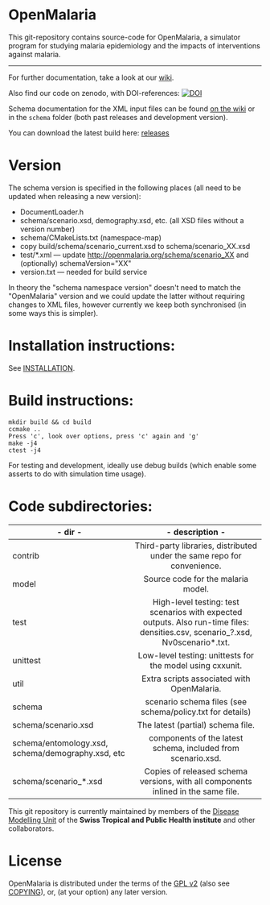 OpenMalaria
============

This git-repository contains source-code for OpenMalaria, a simulator program
for studying malaria epidemiology and the impacts of interventions against
malaria.

------

For further documentation, take a look at our
[wiki](https://github.com/SwissTPH/openmalaria/wiki).

Also find our code on zenodo, with DOI-references:
[![DOI](https://zenodo.org/badge/DOI/10.5281/zenodo.10534022.svg)](https://doi.org/10.5281/zenodo.10534022)



Schema documentation for the XML input files can be found
[on the wiki](https://github.com/SwissTPH/openmalaria/wiki/schema-Index)
or in the `schema` folder (both past releases and development version).

You can download the latest build here:
[releases](https://github.com/SwissTPH/openmalaria/releases)

Version
======

The schema version is specified in the following places (all need to be updated
when releasing a new version):

*   DocumentLoader.h
*   schema/scenario.xsd, demography.xsd, etc. (all XSD files without a version number)
*   schema/CMakeLists.txt (namespace-map)
*   copy build/schema/scenario_current.xsd to schema/scenario_XX.xsd
*   test/*.xml — update http://openmalaria.org/schema/scenario_XX and (optionally) schemaVersion="XX"
*   version.txt — needed for build service

In theory the "schema namespace version" doesn't need to match the "OpenMalaria"
version and we could update the latter without requiring changes to XML files,
however currently we keep both synchronised (in some ways this is simpler).


Installation instructions:
==================
See [INSTALLATION](https://github.com/SwissTPH/openmalaria/wiki/UserGuide).

Build instructions:
===================

```
mkdir build && cd build
ccmake ..
Press 'c', look over options, press 'c' again and 'g'
make -j4
ctest -j4
```

For testing and development, ideally use debug builds (which enable some
asserts to do with simulation time usage).

Code subdirectories:
=============
|- dir    -|- description -|
|----------|:-------------------------------------------------------------------------:|
| contrib | Third-party libraries, distributed under the same repo for convenience.   |
| model   | Source code for the malaria model.                                        |
| test    | High-level testing: test scenarios with expected outputs. Also run-time files: densities.csv, scenario_?.xsd, Nv0scenario*.txt. |
| unittest| Low-level testing: unittests for the model using cxxunit. |
| util    | Extra scripts associated with OpenMalaria. |
| schema  | scenario schema files (see schema/policy.txt for details) |
| schema/scenario.xsd | The latest (partial) schema file. |
| schema/entomology.xsd, schema/demography.xsd, etc | components of the latest schema, included from scenario.xsd. |
| schema/scenario_*.xsd | Copies of released schema versions, with all components inlined in the same file. |

This git repository is currently maintained by members of the [Disease Modelling Unit](https://www.swisstph.ch/en/about/eph/disease-modelling/) of the __Swiss Tropical and Public Health institute__ and other collaborators.


License
=====

OpenMalaria is distributed under the terms of the
[GPL v2](http://opensource.org/licenses/GPL-2.0) (also see [COPYING](COPYING)),
or, (at your option) any later version.
